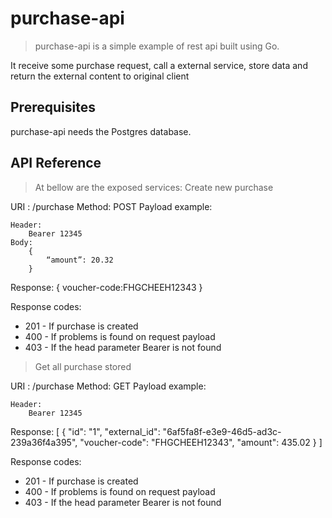 purchase-api
=====

> purchase-api is a simple example of rest api built using Go.

It receive some purchase request, call a external service, store data and return the external content to original client

## Prerequisites

purchase-api needs the Postgres database.

## API Reference

> At bellow are the exposed services:
> Create new purchase

URI : /purchase
Method: POST
Payload example:

    Header:
        Bearer 12345
    Body:
        {
            “amount”: 20.32
        }

Response:
    {
        voucher-code:FHGCHEEH12343
    }

Response codes:
- 201 - If purchase is created
- 400 - If problems is found on request payload
- 403 - If the head parameter Bearer is not found

> Get all purchase stored

URI : /purchase
Method: GET
Payload example:

    Header:
        Bearer 12345

Response:
    [
        {
            "id": "1",
            "external_id": "6af5fa8f-e3e9-46d5-ad3c-239a36f4a395",
            "voucher-code": "FHGCHEEH12343",
            "amount": 435.02
        }
    ]

Response codes:
- 201 - If purchase is created
- 400 - If problems is found on request payload
- 403 - If the head parameter Bearer is not found
